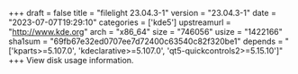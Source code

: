 +++
draft = false
title = "filelight 23.04.3-1"
version = "23.04.3-1"
date = "2023-07-07T19:29:10"
categories = ['kde5']
upstreamurl = "http://www.kde.org"
arch = "x86_64"
size = "746056"
usize = "1422166"
sha1sum = "69fb67e32ed0707ee7d72400c63540c82f320be1"
depends = "['kparts>=5.107.0', 'kdeclarative>=5.107.0', 'qt5-quickcontrols2>=5.15.10']"
+++
View disk usage information.